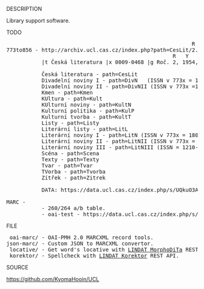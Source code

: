 
DESCRIPTION

Library support software.

TODO
<pre>
                                                          R   Y  C S
773to856 - http://archiv.ucl.cas.cz/index.php?path=CesLit/2.1954/1/1.png
                                                    R   Y       C              S      R C S     Y
           |t Česká literatura |x 0009-0468 |g Roč. 2, 1954, č. 1, 30. 3., s. 1-29 |q 2:1<1 |9 19540330

           Česká literatura - path=CesLit
           Divadelní noviny I - path=DivN   (ISSN v 773x = 1802-3592)
           Divadelní noviny II - path=DivNII (ISSN v 773x =1802-3614)
           Kmen - path=Kmen
           KUltura - path=Kult
           KUlturní noviny - path=KultN
           Kulturní politika - path=KulP
           Kulturní tvorba - path=KultT
           Listy - path=Listy
           Literární listy - path=LitL
           Literární noviny I - path=LitN (ISSN v 773x = 1804-820X)
           Literární noviny II - path=LitNII (ISSN v 773x = 0459-5203 )
           Literární noviny III - path=LitNIII (ISSN = 1210-0021)
           Scéna - path=Scena
           Texty - path=Texty
           Tvar - path=Tvar
           TVorba - path=Tvorba
           Zítřek - path=Zitrek

           DATA: https://data.ucl.cas.cz/index.php/s/UQkuO3AghA5nvO4

MARC -
           - 260/264 a/b table.
           - oai-test - https://data.ucl.cas.cz/index.php/s/GKdL5QzSlwv87LW
</pre>
FILE
<pre>
 oai-marc/ - OAI-PMH 2.0 MARCXML record tools.
json-marc/ - Custom JSON to MARCXML convertor.
 locative/ - Get word's locative with <a href="https://lindat.mff.cuni.cz/services/morphodita/">LINDAT MorphoDiTa</a> REST API.
 korektor/ - Spellcheck with <a href="https://lindat.mff.cuni.cz/services/korektor/">LINDAT Korektor</a> REST API.
</pre>
SOURCE

https://github.com/KyomaHooin/UCL

